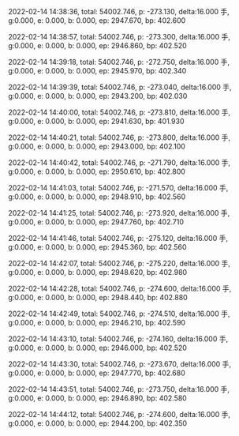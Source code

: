 2022-02-14 14:38:36, total: 54002.746, p: -273.130, delta:16.000 手, g:0.000, e: 0.000, b: 0.000, ep: 2947.670, bp: 402.600

2022-02-14 14:38:57, total: 54002.746, p: -273.300, delta:16.000 手, g:0.000, e: 0.000, b: 0.000, ep: 2946.860, bp: 402.520

2022-02-14 14:39:18, total: 54002.746, p: -272.750, delta:16.000 手, g:0.000, e: 0.000, b: 0.000, ep: 2945.970, bp: 402.340

2022-02-14 14:39:39, total: 54002.746, p: -273.040, delta:16.000 手, g:0.000, e: 0.000, b: 0.000, ep: 2943.200, bp: 402.030

2022-02-14 14:40:00, total: 54002.746, p: -273.810, delta:16.000 手, g:0.000, e: 0.000, b: 0.000, ep: 2941.630, bp: 401.930

2022-02-14 14:40:21, total: 54002.746, p: -273.800, delta:16.000 手, g:0.000, e: 0.000, b: 0.000, ep: 2943.000, bp: 402.100

2022-02-14 14:40:42, total: 54002.746, p: -271.790, delta:16.000 手, g:0.000, e: 0.000, b: 0.000, ep: 2950.610, bp: 402.800

2022-02-14 14:41:03, total: 54002.746, p: -271.570, delta:16.000 手, g:0.000, e: 0.000, b: 0.000, ep: 2948.910, bp: 402.560

2022-02-14 14:41:25, total: 54002.746, p: -273.920, delta:16.000 手, g:0.000, e: 0.000, b: 0.000, ep: 2947.760, bp: 402.710

2022-02-14 14:41:46, total: 54002.746, p: -275.120, delta:16.000 手, g:0.000, e: 0.000, b: 0.000, ep: 2945.360, bp: 402.560

2022-02-14 14:42:07, total: 54002.746, p: -275.220, delta:16.000 手, g:0.000, e: 0.000, b: 0.000, ep: 2948.620, bp: 402.980

2022-02-14 14:42:28, total: 54002.746, p: -274.600, delta:16.000 手, g:0.000, e: 0.000, b: 0.000, ep: 2948.440, bp: 402.880

2022-02-14 14:42:49, total: 54002.746, p: -274.510, delta:16.000 手, g:0.000, e: 0.000, b: 0.000, ep: 2946.210, bp: 402.590

2022-02-14 14:43:10, total: 54002.746, p: -274.160, delta:16.000 手, g:0.000, e: 0.000, b: 0.000, ep: 2946.000, bp: 402.520

2022-02-14 14:43:30, total: 54002.746, p: -273.670, delta:16.000 手, g:0.000, e: 0.000, b: 0.000, ep: 2947.770, bp: 402.680

2022-02-14 14:43:51, total: 54002.746, p: -273.750, delta:16.000 手, g:0.000, e: 0.000, b: 0.000, ep: 2946.890, bp: 402.580

2022-02-14 14:44:12, total: 54002.746, p: -274.600, delta:16.000 手, g:0.000, e: 0.000, b: 0.000, ep: 2944.200, bp: 402.350